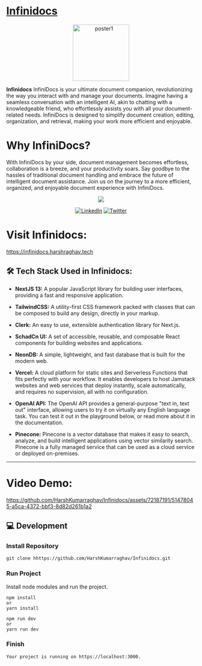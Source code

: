 <p align="center">

# [Infinidocs](https://infinidocs.harshraghav.tech)

</p>

<p align="center">
<img width="150" alt="poster1" src="https://github.com/HarshKumarraghav/Infinidocs/assets/72187191/60ce461c-4175-4462-80bc-4e3bf0d757c7">
</p>

**Infinidocs** InfiniDocs is your ultimate document companion, revolutionizing the way you interact with and manage your documents. Imagine having a seamless conversation with an intelligent AI, akin to chatting with a knowledgeable friend, who effortlessly assists you with all your document-related needs. InfiniDocs is designed to simplify document creation, editing, organization, and retrieval, making your work more efficient and enjoyable.

# Why InfiniDocs?

With InfiniDocs by your side, document management becomes effortless, collaboration is a breeze, and your productivity soars. Say goodbye to the hassles of traditional document handling and embrace the future of intelligent document assistance. Join us on the journey to a more efficient, organized, and enjoyable document experience with InfiniDocs.

<p align="center">
<img src="https://img.shields.io/badge/Author-@HarshKumarraghav-critical" />
</p>
<div align="center">

[![LinkedIn](https://img.shields.io/badge/LinkedIn-%230077B5.svg?logo=linkedin&logoColor=white)](https://linkedin.com/in/https://www.linkedin.com/in/harsh-kumar-raghav-7285311b9/) [![Twitter](https://img.shields.io/badge/Twitter-%231DA1F2.svg?logo=Twitter&logoColor=white)](https://twitter.com/https://twitter.com/_Harsh_raghav_)

</div>

# Visit Infinidocs:

https://infinidocs.harshraghav.tech

## 🛠️ Tech Stack Used in Infinidocs:

- **NextJS 13:** A popular JavaScript library for building user interfaces, providing a fast and responsive application.

- **TailwindCSS:** A utility-first CSS framework packed with classes that can be composed to build any design, directly in your markup.
- **Clerk:** An easy to use, extensible authentication library for Next.js.

- **SchadCn UI:** A set of accessible, reusable, and composable React components for building websites and applications.

- **NeonDB:** A simple, lightweight, and fast database that is built for the modern web.

- **Vercel:** A cloud platform for static sites and Serverless Functions that fits perfectly with your workflow. It enables developers to host Jamstack websites and web services that deploy instantly, scale automatically, and requires no supervision, all with no configuration.

- **OpenAI API:** The OpenAI API provides a general-purpose "text in, text out" interface, allowing users to try it on virtually any English language task. You can test it out in the playground below, or read more about it in the documentation.

- **Pinecone:** Pinecone is a vector database that makes it easy to search, analyze, and build intelligent applications using vector similarity search. Pinecone is a fully managed service that can be used as a cloud service or deployed on-premises.

---

# Video Demo:

https://github.com/HarshKumarraghav/Infinidocs/assets/72187191/51478045-a5ca-4372-bbf3-8d82d261b1a2

## 💻 Development

### Install Repository

```git
git clone hhttps://github.com/HarshKumarraghav/Infinidocs.git
```

### Run Project

Install node modules and run the project.

```
npm install
or
yarn install
```

```
npm run dev
or
yarn run dev
```

### Finish

```
Your project is running on https://localhost:3000.
```
